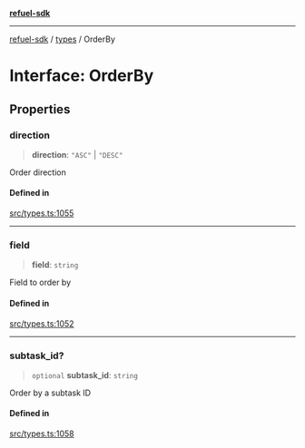 [**refuel-sdk**](../../README.md)

***

[refuel-sdk](../../modules.md) / [types](../README.md) / OrderBy

# Interface: OrderBy

## Properties

### direction

> **direction**: `"ASC"` \| `"DESC"`

Order direction

#### Defined in

[src/types.ts:1055](https://github.com/refuel-ai/refuel-sdk/blob/1b12f0442d5e4e331bc7d9e4f1f5828e99232382/src/types.ts#L1055)

***

### field

> **field**: `string`

Field to order by

#### Defined in

[src/types.ts:1052](https://github.com/refuel-ai/refuel-sdk/blob/1b12f0442d5e4e331bc7d9e4f1f5828e99232382/src/types.ts#L1052)

***

### subtask\_id?

> `optional` **subtask\_id**: `string`

Order by a subtask ID

#### Defined in

[src/types.ts:1058](https://github.com/refuel-ai/refuel-sdk/blob/1b12f0442d5e4e331bc7d9e4f1f5828e99232382/src/types.ts#L1058)
